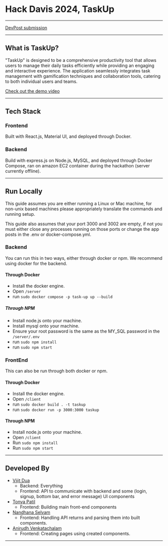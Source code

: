 # Hack Davis 2024, TaskUp 

---

[DevPost submission](https://devpost.com/software/taskup-fi8jkh)

---

## What is TaskUp?

"TaskUp" is designed to be a comprehensive productivity tool that allows users to manage their daily tasks efficiently
while providing an engaging and interactive experience. The application seamlessly integrates task management with 
gamification techniques and collaboration tools, catering to both individual users and teams.

[Check out the demo video](./demo/demo-video.mp4)

---

## Tech Stack

### Frontend

Built with React.js, Material UI, and deployed through Docker.

### Backend

Build with express.js on Node.js, MySQL, and deployed through Docker Compose, ran on amazon EC2 container during the hackathon (server currently offline).

---

## Run Locally

This guide assumes you are either running a Linux or Mac machine, for non-unix based machines please
appropriately translate the commands and running setup.

This guide also assumes that your port 3000 and 3002 are empty, if not you must either close any processes running on 
those ports or change the app posts in the .env or docker-compose.yml.

### Backend

You can run this in two ways, either through docker or npm. We recommend using docker for the backend.

#### Through Docker

- Install the docker engine.
- Open `/server`
- run `sudo docker compose -p task-up up --build`


##### Through NPM

- Install node.js onto your machine.
- Install mysql onto your machine.
- Ensure your root password is the same as the MY_SQL password in the `/server/.env`
- run `sudo npm install`
- run `sudo npm start`

### FrontEnd

This can also be run through both docker or npm.

#### Through Docker

- Install the docker engine.
- Open `/client`
- run `sudo docker build . -t taskup`
- run `sudo docker run -p 3000:3000 taskup`

#### Through NPM

- Install node.js onto your machine.
- Open `/client`
- Run `sudo npm install`
- Run `sudo npm start`

---

## Developed By
- [Vijit Dua](https://github.com/vijitdua) 
    - Backend: Everything
    - Frontend: API to communicate with backend and some (login, signup, bottom bar, and error message) UI components
- [Tonya Patil](https://github.com/tbpatil)
  - Frontend: Building main front-end components
- [Nandhana Selvam](https://github.com/nandhanaselvam) 
    - Frontend: Handling API returns and parsing them into built components.
- [Anirudh Venkatachalam](https://github.com/anirudhvee)
    - Frontend: Creating pages using created components.

---
